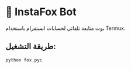 # 🦊 InstaFox Bot

بوت متابعة تلقائي لحسابات انستقرام باستخدام Termux.

## طريقة التشغيل:

```bash
python fox.pyc
